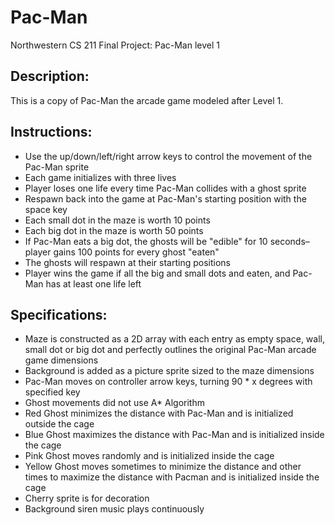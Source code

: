 # Pac-Man
Northwestern CS 211 Final Project: Pac-Man level 1

## Description:<br/>
This is a copy of Pac-Man the arcade game modeled after Level 1.

## Instructions:<br/>
- Use the up/down/left/right arrow keys to control the movement of the Pac-Man sprite<br/>
- Each game initializes with three lives<br/>
- Player loses one life every time Pac-Man collides with a ghost sprite<br/>
- Respawn back into the game at Pac-Man's starting position with the space key<br/>
- Each small dot in the maze is worth 10 points<br/>
- Each big dot in the maze is worth 50 points<br/>
- If Pac-Man eats a big dot, the ghosts will be "edible" for 10 seconds–player gains 100 points for every ghost "eaten"<br/>
- The ghosts will respawn at their starting positions<br/>
- Player wins the game if all the big and small dots and eaten, and Pac-Man has at least one life left<br/>

## Specifications:<br/>
- Maze is constructed as a 2D array with each entry as empty space, wall, small dot or big dot and perfectly outlines the original Pac-Man arcade game dimensions<br/>
- Background is added as a picture sprite sized to the maze dimensions<br/>
- Pac-Man moves on controller arrow keys, turning 90 * x degrees with specified key<br/>
- Ghost movements did not use A* Algorithm<br/>
- Red Ghost minimizes the distance with Pac-Man and is initialized outside the cage<br/>
- Blue Ghost maximizes the distance with Pac-Man and is initialized inside the cage<br/>
- Pink Ghost moves randomly and is initialized inside the cage<br/>
- Yellow Ghost moves sometimes to minimize the distance and other times to maximize the distance with Pacman and is initialized inside the cage<br/>
- Cherry sprite is for decoration<br/>
- Background siren music plays continuously<br/>
